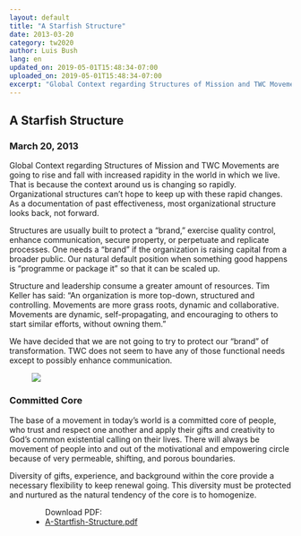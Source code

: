 ```yaml
---
layout: default
title: "A Starfish Structure"
date: 2013-03-20
category: tw2020
author: Luis Bush
lang: en
updated_on: 2019-05-01T15:48:34-07:00
uploaded_on: 2019-05-01T15:48:34-07:00
excerpt: "Global Context regarding Structures of Mission and TWC Movements are going to rise and fall with increased rapidity in the world in which we live. That is because the context around us is changing so rapidly. Organizational structures can’t hope to keep up with these rapid changes. As a documentation of past effectiveness, most organizational structure looks back, not forward."
---
```

<article class="document-container" data-publication-date="{{page.date}}" data-uploaded-on="{{page.uploaded_on}}" data-updated-on="{{page.updated_on}}" data-category="{{page.category}}">
<h1>A Starfish Structure</h1>
<h3 id="article-date"><time datetime="2013-03-20">March 20, 2013</time></h3>
<p>Global Context regarding Structures of Mission and TWC Movements are going to rise and fall with increased rapidity in the world in which we live. That is because the context around us is changing so rapidly. Organizational structures can’t hope to keep up with these rapid changes. As a documentation of past effectiveness, most organizational structure looks back, not forward.</p>

<p>Structures are usually built to protect a “brand,” exercise quality control, enhance communication, secure property, or perpetuate and replicate processes. One needs a “brand” if the organization is raising capital from a broader public. Our natural default position when something good happens is “programme or package it” so that it can be scaled up.</p>

<p>Structure and leadership consume a greater amount of resources. Tim Keller has said: “An organization is more top-down, structured and controlling. Movements are more grass roots, dynamic and collaborative. Movements are dynamic, self-propagating, and encouraging to others to start similar efforts, without owning them.”</p>

<p>We have decided that we are not going to try to protect our “brand” of transformation. TWC does not seem to have any of those functional needs except to possibly enhance communication.</p>

<figure class="pic-center">
  <img src="{{ site.baseurl }}/assets/images/2013-03-20/Committed-Core.png">
</figure>
<h3>Committed Core</h3>
<p>The base of a movement in today’s world is a committed core of people, who trust and respect one another and apply their gifts and creativity to God’s common existential calling on their lives. There will always be movement of people into and out of the motivational and empowering circle because of very permeable, shifting, and porous boundaries.</p>

<p>Diversity of gifts, experience, and background within the core provide a necessary flexibility to keep renewal going. This diversity must be protected and nurtured as the natural tendency of the core is to homogenize.</p>

<figure class="resource-links">
  <ul>Download PDF:
    <li><a href="{{ site.url }}{{ site.baseurl }}/assets/pdf/2013-03-20/A-Startfish-Structure.pdf">A-Startfish-Structure.pdf</a></li>
  </ul>
</figure>
</article>

